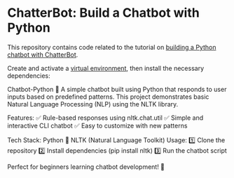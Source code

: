 # ChatterBot: Build a Chatbot with Python

This repository contains code related to the tutorial on [building a Python chatbot with ChatterBot]((https://bharathruckhil.framer.website/)).

Create and activate a [virtual environment](https://bharathruckhil.framer.website/), then install the necessary dependencies:


Chatbot-Python 🤖
A simple chatbot built using Python that responds to user inputs based on predefined patterns. This project demonstrates basic Natural Language Processing (NLP) using the NLTK library.

Features:
✅ Rule-based responses using nltk.chat.util
✅ Simple and interactive CLI chatbot
✅ Easy to customize with new patterns

Tech Stack:
Python 🐍
NLTK (Natural Language Toolkit)
Usage:
1️⃣ Clone the repository
2️⃣ Install dependencies (pip install nltk)
3️⃣ Run the chatbot script

Perfect for beginners learning chatbot development! 🚀

